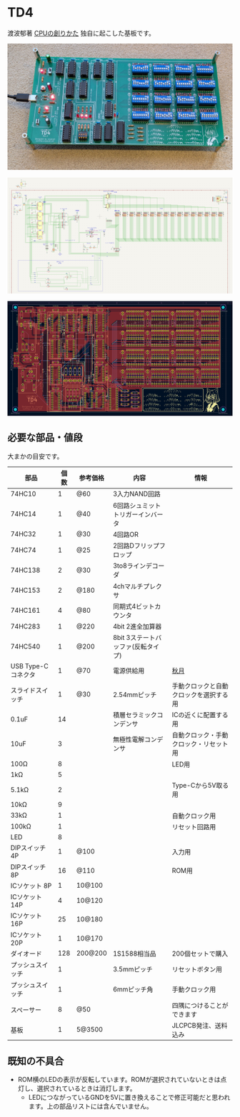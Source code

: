 # TD4

渡波郁著 [CPUの創りかた](https://book.mynavi.jp/ec/products/detail/id=22065) 独自に起こした基板です。

![完成後の写真](assets/assemble.jpg)

![回路](assets/sch.png)

![基板](assets/pcb.png)

## 必要な部品・値段

大まかの目安です。

|部品|個数|参考価格|内容|情報|
|---|---|---|---|---|
|74HC10|1|@60|3入力NAND回路||
|74HC14|1|@40|6回路シュミットトリガーインバータ||
|74HC32|1|@30|4回路OR||
|74HC74|1|@25|2回路Dフリップフロップ||
|74HC138|2|@30|3to8ラインデコーダ||
|74HC153|2|@180|4chマルチプレクサ||
|74HC161|4|@80|同期式4ビットカウンタ||
|74HC283|1|@220|4bit 2進全加算器||
|74HC540|1|@200|8bit 3ステートバッファ(反転タイプ)||
|USB Type-Cコネクタ|1|@70|電源供給用|[秋月](https://akizukidenshi.com/catalog/g/g116438/)|
|スライドスイッチ|1|@30|2.54mmピッチ|手動クロックと自動クロックを選択する用|
|0.1uF|14||積層セラミックコンデンサ|ICの近くに配置する用|
|10uF|3||無極性電解コンデンサ|自動クロック・手動クロック・リセット用|
|100Ω|8|||LED用|
|1kΩ|5||||
|5.1kΩ|2|||Type-Cから5V取る用|
|10kΩ|9||||
|33kΩ|1|||自動クロック用|
|100kΩ|1|||リセット回路用|
|LED|8||||
|DIPスイッチ 4P|1|@100||入力用|
|DIPスイッチ 8P|16|@110||ROM用|
|ICソケット 8P|1|10@100|||
|ICソケット 14P|4|10@120|||
|ICソケット 16P|25|10@180|||
|ICソケット 20P|1|10@170|||
|ダイオード|128|200@200|1S1588相当品|200個セットで購入|
|プッシュスイッチ|1||3.5mmピッチ|リセットボタン用|
|プッシュスイッチ|1||6mmピッチ角|手動クロック用|
|スペーサー|8|@50||四隅につけることができます|
|基板|1|5@3500||JLCPCB発注、送料込み|

## 既知の不具合

* ROM横のLEDの表示が反転しています。ROMが選択されていないときは点灯し、選択されているときは消灯します。
  * LEDにつながっているGNDを5Vに置き換えることで修正可能だと思われます。上の部品リストには含んでいません。


